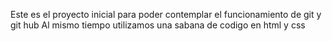Este es el proyecto inicial para poder contemplar el funcionamiento de git y git hub
Al mismo tiempo utilizamos una sabana de codigo en html y css

